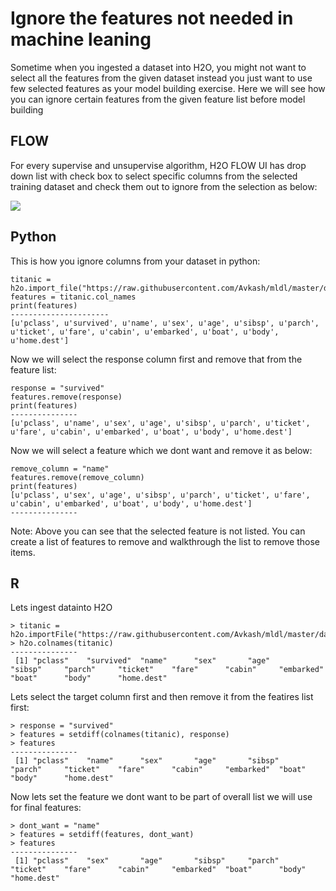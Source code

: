 # Ignore the features not needed in machine leaning #
Sometime when you ingested a dataset into H2O, you might not want to select all the features from the given dataset instead you just want to use few selected features as your model building exercise. Here we will see how you can ignore certain features from the given feature list before model building

## FLOW ##
For every supervise and unsupervise algorithm, H2O FLOW UI has drop down list with check box to select specific columns from the selected training dataset and check them out to ignore from the selection as below:

![](https://github.com/Avkash/mldl/blob/master/images/flow-ignore-column.png?raw=true)

## Python ##
This is how you ignore columns from your dataset in python:
```
titanic = h2o.import_file("https://raw.githubusercontent.com/Avkash/mldl/master/data/titanic_list.csv")
features = titanic.col_names
print(features)
----------------------
[u'pclass', u'survived', u'name', u'sex', u'age', u'sibsp', u'parch', u'ticket', u'fare', u'cabin', u'embarked', u'boat', u'body', u'home.dest']
```
Now we will select the response column first and remove that from the feature list:
```
response = "survived"
features.remove(response)
print(features)
---------------
[u'pclass', u'name', u'sex', u'age', u'sibsp', u'parch', u'ticket', u'fare', u'cabin', u'embarked', u'boat', u'body', u'home.dest']
```
Now we will select a feature which we dont want and remove it as below:
```
remove_column = "name"
features.remove(remove_column)
print(features)
[u'pclass', u'sex', u'age', u'sibsp', u'parch', u'ticket', u'fare', u'cabin', u'embarked', u'boat', u'body', u'home.dest']
---------------
```
Note: Above you can see that the selected feature is not listed. You can create a list of features to remove and walkthrough the list to remove those items.

## R ##
Lets ingest datainto H2O
```
> titanic = h2o.importFile("https://raw.githubusercontent.com/Avkash/mldl/master/data/titanic_list.csv")
> h2o.colnames(titanic)
---------------
 [1] "pclass"    "survived"  "name"      "sex"       "age"       "sibsp"     "parch"     "ticket"    "fare"      "cabin"     "embarked"  "boat"      "body"      "home.dest"
```
Lets select the target column first and then remove it from the featires list first:
```
> response = "survived"
> features = setdiff(colnames(titanic), response)
> features
---------------
 [1] "pclass"    "name"      "sex"       "age"       "sibsp"     "parch"     "ticket"    "fare"      "cabin"     "embarked"  "boat"      "body"      "home.dest"
```
Now lets set the feature we dont want to be part of overall list we will use for final features:
```
> dont_want = "name"
> features = setdiff(features, dont_want)
> features
---------------
 [1] "pclass"    "sex"       "age"       "sibsp"     "parch"     "ticket"    "fare"      "cabin"     "embarked"  "boat"      "body"      "home.dest"
```
